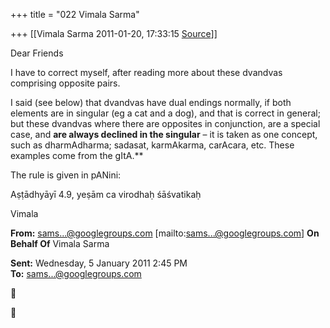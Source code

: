 +++
title = "022 Vimala Sarma"

+++
[[Vimala Sarma	2011-01-20, 17:33:15 [Source](https://groups.google.com/g/samskrita/c/0oGCp8epmvQ)]]



Dear Friends

I have to correct myself, after reading more about these dvandvas comprising opposite pairs.

I said (see below) that dvandvas have dual endings normally, if both elements are in singular (eg a cat and a dog), and that is correct in general; but these dvandvas where there are opposites in conjunction, are a special case, and **are always declined in the singular** – it is taken as one concept, such as dharmAdharma; sadasat, karmAkarma, carAcara, etc. These examples come from the gItA.**



The rule is given in pANini:

Aṣṭādhyāyī 4.9, yeṣām ca virodhaḥ śāśvatikaḥ



Vimala





**From:** [sams...@googlegroups.com]() \[mailto:[sams...@googlegroups.com]()\] **On Behalf Of** Vimala Sarma

  
**Sent:** Wednesday, 5 January 2011 2:45 PM  
**To:** [sams...@googlegroups.com]()  





